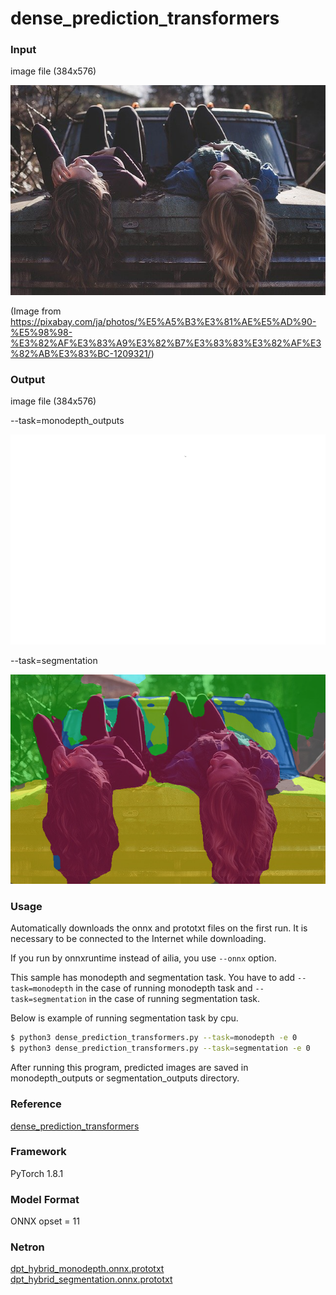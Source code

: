 # dense_prediction_transformers

### Input
image file (384x576)

![Input](inputs/girls-1209321_640.jpg)

(Image from https://pixabay.com/ja/photos/%E5%A5%B3%E3%81%AE%E5%AD%90-%E5%98%98-%E3%82%AF%E3%83%A9%E3%82%B7%E3%83%83%E3%82%AF%E3%82%AB%E3%83%BC-1209321/)

### Output

image file (384x576)

--task=monodepth_outputs

![Output](monodepth_outputs/girls-1209321_640.png)

--task=segmentation

![Output](segmentation_outputs/girls-1209321_640.png)

### Usage

Automatically downloads the onnx and prototxt files on the first run. It is necessary to be connected to the Internet while downloading.

If you run by onnxruntime instead of ailia, you use `--onnx` option.

This sample has monodepth and segmentation task. You have to add `--task=monodepth` in the case of running monodepth task and `--task=segmentation` in the case of running segmentation task.

Below is example of running segmentation task by cpu.

```bash
$ python3 dense_prediction_transformers.py --task=monodepth -e 0
$ python3 dense_prediction_transformers.py --task=segmentation -e 0
```

After running this program, predicted images are saved in monodepth_outputs or segmentation_outputs directory.

### Reference

[dense_prediction_transformers](https://github.com/intel-isl/DPT)  

### Framework

PyTorch 1.8.1

### Model Format

ONNX opset = 11

### Netron

[dpt_hybrid_monodepth.onnx.prototxt](https://netron.app/?url=https://storage.googleapis.com/ailia-models/dpt_hybrid_monodepth.onnx)    
[dpt_hybrid_segmentation.onnx.prototxt](https://netron.app/?url=https://storage.googleapis.com/ailia-models/dpt_hybrid_segmentation.onnx)
